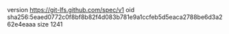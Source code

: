 version https://git-lfs.github.com/spec/v1
oid sha256:5eaed0772c0f8bf8b82f4d083b781e9a1ccfeb5d5eaca2788be6d3a262e4eaaa
size 1241
